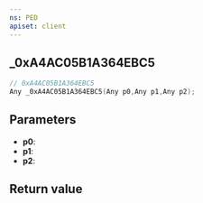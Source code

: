 ```yaml
---
ns: PED
apiset: client
---
```

## _0xA4AC05B1A364EBC5

```c
// 0xA4AC05B1A364EBC5
Any _0xA4AC05B1A364EBC5(Any p0,Any p1,Any p2);
```


## Parameters
* **p0**:
* **p1**:
* **p2**:

## Return value